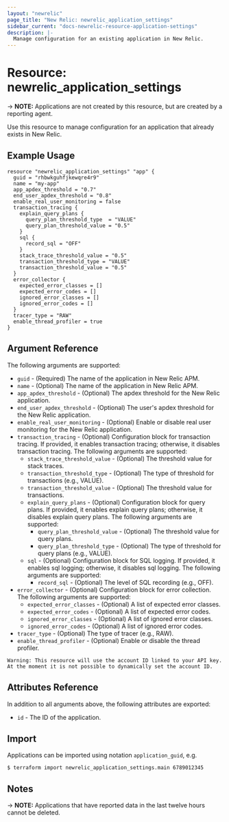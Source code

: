 ```yaml
---
layout: "newrelic"
page_title: "New Relic: newrelic_application_settings"
sidebar_current: "docs-newrelic-resource-application-settings"
description: |-
  Manage configuration for an existing application in New Relic.
---
```


# Resource: newrelic_application_settings

-> **NOTE:** Applications are not created by this resource, but are created by
a reporting agent.

Use this resource to manage configuration for an application that already
exists in New Relic.

## Example Usage

```hcl
resource "newrelic_application_settings" "app" {
  guid = "rhbwkguhfjkewqre4r9"
  name = "my-app"
  app_apdex_threshold = "0.7"
  end_user_apdex_threshold = "0.8"
  enable_real_user_monitoring = false
  transaction_tracing {
    explain_query_plans {
      query_plan_threshold_type  = "VALUE"
      query_plan_threshold_value = "0.5"
    }
    sql {
      record_sql = "OFF"
    }
    stack_trace_threshold_value = "0.5"
    transaction_threshold_type = "VALUE"
    transaction_threshold_value = "0.5"
  }
  error_collector {
    expected_error_classes = []
    expected_error_codes = []
    ignored_error_classes = []
    ignored_error_codes = []
  }
  tracer_type = "RAW"
  enable_thread_profiler = true
}
```

## Argument Reference

The following arguments are supported:

* `guid` - (Required) The name of the application in New Relic APM.
* `name` - (Optional) The name of the application in New Relic APM.
* `app_apdex_threshold` - (Optional) The apdex threshold for the New Relic application.
* `end_user_apdex_threshold` - (Optional) The user's apdex threshold for the New Relic application.
* `enable_real_user_monitoring` - (Optional) Enable or disable real user monitoring for the New Relic application.
* `transaction_tracing` - (Optional) Configuration block for transaction tracing. If provided, it enables transaction tracing; otherwise, it disables transaction tracing. The following arguments are supported:
  * `stack_trace_threshold_value` - (Optional) The threshold value for stack traces.
  * `transaction_threshold_type` - (Optional) The type of threshold for transactions (e.g., VALUE).
  * `transaction_threshold_value` - (Optional) The threshold value for transactions.
  * `explain_query_plans` - (Optional) Configuration block for query plans. If provided, it enables explain query plans; otherwise, it disables explain query plans. The following arguments are supported:
    * `query_plan_threshold_value` - (Optional) The threshold value for query plans.
    * `query_plan_threshold_type` - (Optional) The type of threshold for query plans (e.g., VALUE).
  * `sql` - (Optional) Configuration block for SQL logging. If provided, it enables sql logging; otherwise, it disables sql logging. The following arguments are supported:
    * `record_sql` - (Optional) The level of SQL recording (e.g., OFF).
* `error_collector` - (Optional) Configuration block for error collection. The following arguments are supported:
  * `expected_error_classes` - (Optional) A list of expected error classes.
  * `expected_error_codes` - (Optional) A list of expected error codes.
  * `ignored_error_classes` - (Optional) A list of ignored error classes.
  * `ignored_error_codes` - (Optional) A list of ignored error codes.
* `tracer_type` - (Optional) The type of tracer (e.g., RAW).
* `enable_thread_profiler` - (Optional) Enable or disable the thread profiler.
```
Warning: This resource will use the account ID linked to your API key. At the moment it is not possible to dynamically set the account ID.
```

## Attributes Reference

In addition to all arguments above, the following attributes are exported:

* `id` - The ID of the application.

## Import

Applications can be imported using notation `application_guid`, e.g.

```
$ terraform import newrelic_application_settings.main 6789012345
```

## Notes

-> **NOTE:** Applications that have reported data in the last twelve hours
cannot be deleted.
